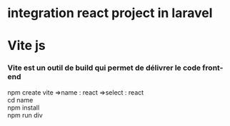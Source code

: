 # integration react project in laravel <br>
<h1>Vite js</h1>
<h3>Vite est un outil de build qui permet de délivrer le code front-end</h3>
npm create vite =>name : react =>select : react <br>
cd name<br>
npm install<br>
npm run div<br>
